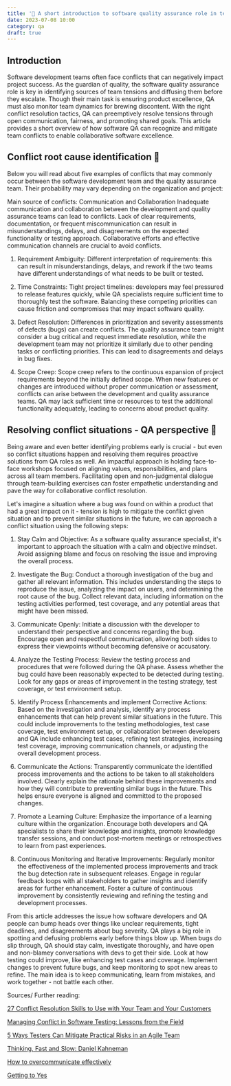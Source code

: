 ```yaml
---
title: '🧨 A short introduction to software quality assurance role in team conflicts 🤺'
date: 2023-07-08 10:00
category: qa
draft: true
---
```


## Introduction

Software development teams often face conflicts that can negatively impact project success. As the guardian of quality, the software quality assurance role is key in identifying sources of team tensions and diffusing them before they escalate. Though their main task is ensuring product excellence, QA must also monitor team dynamics for brewing discontent. With the right conflict resolution tactics, QA can preemptively resolve tensions through open communication, fairness, and promoting shared goals. This article provides a short overview of how software QA can recognize and mitigate team conflicts to enable collaborative software excellence.

## Conflict root cause identification 🐣

Below you will read about five examples of conflicts that may commonly occur between the software development team and the quality assurance team. Their probability may vary depending on the organization and project:

Main source of conflicts: Communication and Collaboration
Inadequate communication and collaboration between the development and quality assurance teams can lead to conflicts. Lack of clear requirements, documentation, or frequent miscommunication can result in misunderstandings, delays, and disagreements on the expected functionality or testing approach. Collaborative efforts and effective communication channels are crucial to avoid conflicts.

1. Requirement Ambiguity:
Different interpretation of requirements: this can result in misunderstandings, delays, and rework if the two teams have different understandings of what needs to be built or tested.

2. Time Constraints:
Tight project timelines: developers may feel pressured to release features quickly, while QA specialists require sufficient time to thoroughly test the software. Balancing these competing priorities can cause friction and compromises that may impact software quality.

3. Defect Resolution:
Differences in prioritization and severity assessments of defects (bugs) can create conflicts. The quality assurance team might consider a bug critical and request immediate resolution, while the development team may not prioritize it similarly due to other pending tasks or conflicting priorities. This can lead to disagreements and delays in bug fixes.

4. Scope Creep:
Scope creep refers to the continuous expansion of project requirements beyond the initially defined scope. When new features or changes are introduced without proper communication or assessment, conflicts can arise between the development and quality assurance teams. QA may lack sufficient time or resources to test the additional functionality adequately, leading to concerns about product quality.


## Resolving conflict situations - QA perspective 🧐

Being aware and even better identifying problems early is crucial - but even so conflict situations happen and resolving them requires proactive solutions from QA roles as well. An impactful approach is holding face-to-face workshops focused on aligning values, responsibilities, and plans across all team members. Facilitating open and non-judgmental dialogue through team-building exercises can foster empathetic understanding and pave the way for collaborative conflict resolution.


Let's imagine a situation where a bug was found on within a product that had a great impact on it - tension is high to mitigate the conflict given situation and to prevent similar situations in the future, we can approach a conflict situation using the following steps:

1. Stay Calm and Objective:
As a software quality assurance specialist, it's important to approach the situation with a calm and objective mindset. Avoid assigning blame and focus on resolving the issue and improving the overall process.

2. Investigate the Bug:
Conduct a thorough investigation of the bug and gather all relevant information. This includes understanding the steps to reproduce the issue, analyzing the impact on users, and determining the root cause of the bug. Collect relevant data, including information on the testing activities performed, test coverage, and any potential areas that might have been missed.

3. Communicate Openly:
Initiate a discussion with the developer to understand their perspective and concerns regarding the bug. Encourage open and respectful communication, allowing both sides to express their viewpoints without becoming defensive or accusatory.

4. Analyze the Testing Process:
Review the testing process and procedures that were followed during the QA phase. Assess whether the bug could have been reasonably expected to be detected during testing. Look for any gaps or areas of improvement in the testing strategy, test coverage, or test environment setup.

5. Identify Process Enhancements and implement Corrective Actions:
Based on the investigation and analysis, identify any process enhancements that can help prevent similar situations in the future. This could include improvements to the testing methodologies, test case coverage, test environment setup, or collaboration between developers and QA include enhancing test cases, refining test strategies, increasing test coverage, improving communication channels, or adjusting the overall development process.


6. Communicate the Actions:
Transparently communicate the identified process improvements and the actions to be taken to all stakeholders involved. Clearly explain the rationale behind these improvements and how they will contribute to preventing similar bugs in the future. This helps ensure everyone is aligned and committed to the proposed changes.

7. Promote a Learning Culture:
Emphasize the importance of a learning culture within the organization. Encourage both developers and QA specialists to share their knowledge and insights, promote knowledge transfer sessions, and conduct post-mortem meetings or retrospectives to learn from past experiences.

8. Continuous Monitoring and Iterative Improvements:
Regularly monitor the effectiveness of the implemented process improvements and track the bug detection rate in subsequent releases. Engage in regular feedback loops with all stakeholders to gather insights and identify areas for further enhancement. Foster a culture of continuous improvement by consistently reviewing and refining the testing and development processes.


From this article addresses the issue how software developers and QA people can bump heads over things like unclear requirements, tight deadlines, and disagreements about bug severity. QA plays a big role in spotting and defusing problems early before things blow up. When bugs do slip through, QA should stay calm, investigate thoroughly, and have open and non-blamey conversations with devs to get their side. Look at how testing could improve, like enhancing test cases and coverage. Implement changes to prevent future bugs, and keep monitoring to spot new areas to refine. The main idea is to keep communicating, learn from mistakes, and work together - not battle each other.


Sources/ Further reading: 

[27 Conflict Resolution Skills to Use with Your Team and Your Customers](https://blog.hubspot.com/service/conflict-resolution-skills)

[Managing Conflict in Software Testing: Lessons from the Field](https://www.researchgate.net/publication/220421579_Managing_Conflict_in_Software_Testing_Lessons_from_the_Field)

[5 Ways Testers Can Mitigate Practical Risks in an Agile Team](https://www.agileconnection.com/article/5-ways-testers-can-mitigate-practical-risks-agile-team)

[Thinking, Fast and Slow: Daniel Kahneman](https://www.amazon.pl/Thinking-Fast-Slow-Daniel-Kahneman/dp/0141033576/ref=asc_df_0141033576/?tag=plshogostdde-21&linkCode=df0&hvadid=504298723827&hvpos=&hvnetw=g&hvrand=7600623230080830277&hvpone=&hvptwo=&hvqmt=&hvdev=c&hvdvcmdl=&hvlocint=&hvlocphy=20848&hvtargid=pla-394582189334&psc=1)

[How to overcommunicate effectively](https://www.lucidchart.com/blog/how-to-overcommunicate-effectively?utm_source=pocket_saves)

[Getting to Yes](https://en.wikipedia.org/wiki/Getting_to_Yes)